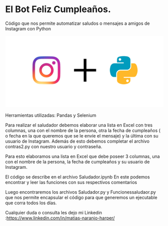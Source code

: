 # El Bot Feliz Cumpleaños.
Código que nos permite automatizar saludos o mensajes a amigos de Instagram con Python

<img src="https://github.com/Matias-Harper/Bot-Feliz-Cumple/blob/main/header.png"/>

Herramientas utilizadas: Pandas y Selenium

Para realizar el saludador debemos elaborar una lista en Excel con tres columnas, una con el nombre de la persona, otra la fecha de cumpleaños ( o fecha en la que queremos que se le envíe el mensaje) y la última con su usuario de Instagram.
Además de esto debemos completar el archivo contras2.py con nuestro usuario y contraseña.


Para esto elaboramos una lista en Excel que debe poseer 3 columnas, una con el nombre de la persona, la fecha de cumpleaños y su usuario de Instagram.

El código se describe en el archivo Saludador.ipynb 
En este podemos encontrar y leer las funciones con sus respectivos comentarios

Luego encontraremos los archivos Saludador.py y Funcionessaludaor.py que nos permite encapsular el código para que generemos un ejecutable que corra todos los días.

Cualquier duda o consulta les dejo mi Linkedin :https://www.linkedin.com/in/matias-naranjo-harper/
